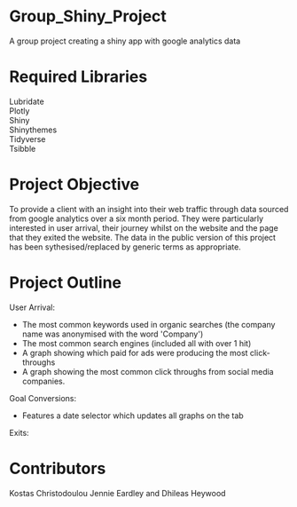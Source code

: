 # Group_Shiny_Project
A group project creating a shiny app with google analytics data

# Required Libraries
Lubridate
<br>Plotly
<br>Shiny
<br>Shinythemes
<br>Tidyverse
<br>Tsibble 

# Project Objective 
To provide a client with an insight into their web traffic through data sourced from google analytics over a six month period. They were particularly interested in user arrival, their journey whilst on the website and the page that they exited the website. The data in the public version of this project has been sythesised/replaced by generic terms as appropriate. 

# Project Outline
User Arrival:
- The most common keywords used in organic searches (the company name was anonymised with the word 'Company')
- The most common search engines (included all with over 1 hit)
- A graph showing which paid for ads were producing the most click-throughs 
- A graph showing the most common click throughs from social media companies. 

Goal Conversions:
- Features a date selector which updates all graphs on the tab

Exits: 


# Contributors 
Kostas Christodoulou Jennie Eardley and Dhileas Heywood
